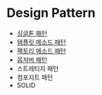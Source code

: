 # Design Pattern
  
- [싱글톤 패턴](https://github.com/woorifisa/2023-CS-Study/blob/main/Design%20Pattern/Singleton.md)
- [탬플릿 메소드 패턴](https://github.com/woorifisa/2023-CS-Study/blob/main/Design%20Pattern/Template%20Method.md)
- [팩토리 메소드 패턴](https://github.com/woorifisa-tech/2023-CS-Study/blob/main/Design%20Pattern/Factory%20Method.md)
- [옵저버 패턴](https://github.com/woorifisa-member/2023-CS-Study/blob/main/Design%20Pattern/Observer.md)
- 스트레티지 패턴
- 컴포지트 패턴
- SOLID
